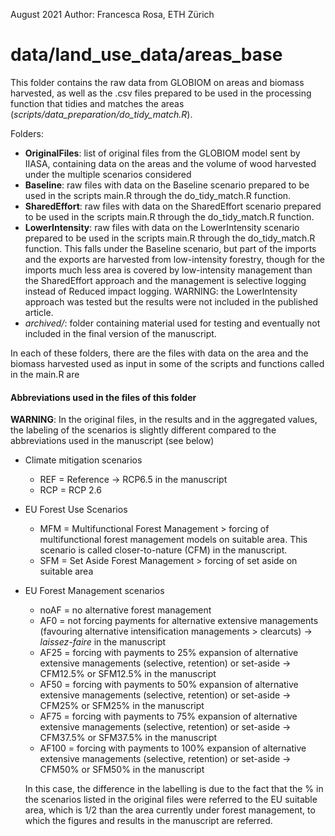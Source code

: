 August 2021
Author: Francesca Rosa, ETH Zürich

# data/land_use_data/areas_base
    
This folder contains the raw data from GLOBIOM on areas and biomass harvested, as well as the .csv files prepared
 to be used in the processing function that tidies and matches the areas (*scripts/data_preparation/do_tidy_match.R*).

Folders: 

- **OriginalFiles**: list of original files from the GLOBIOM model sent by IIASA, containing data on the areas and the volume of wood harvested under the multiple scenarios considered
- **Baseline**: raw files with data on the Baseline scenario prepared to be used in the scripts main.R through the do_tidy_match.R function.
- **SharedEffort**: raw files with data on the SharedEffort scenario prepared to be used in the scripts main.R through the do_tidy_match.R function.
- **LowerIntensity**: raw files with data on the LowerIntensity scenario prepared to be used in the scripts main.R through the do_tidy_match.R function.
		This falls under the Baseline scenario, but part of the imports and the exports are harvested from 
		low-intensity forestry, though for the imports much less area is covered by low-intensity management than the SharedEffort approach and the management is selective logging instead of Reduced impact logging.
		WARNING: the LowerIntensity approach was tested but the results were not included in the published article.   
- *archived/*: folder containing material used for testing and eventually not included in the final version of the manuscript.

In each of these folders, there are the files with data on the area and the biomass harvested used as input in some of the scripts and functions called in the main.R are 

#### Abbreviations used in the files of this folder

**WARNING**: In the original files, in the results and in the aggregated values, the labeling of the scenarios is slightly different
          compared to the abbreviations used in the manuscript (see below)

- Climate mitigation scenarios
	- REF = Reference -> RCP6.5 in the manuscript
	- RCP = RCP 2.6

- EU Forest Use Scenarios
	- MFM = Multifunctional Forest Management > forcing of multifunctional forest management models on suitable area. This scenario is called closer-to-nature (CFM) in the manuscript.
	- SFM = Set Aside Forest Management > forcing of set aside on suitable area

- EU Forest Management scenarios
	- noAF = no alternative forest management
	- AF0 = not forcing payments for alternative extensive managements (favouring alternative intensification managements > clearcuts) -> *laissez-faire* in the manuscript
	- AF25 = forcing with payments to 25% expansion of alternative extensive managements (selective, retention) or set-aside -> CFM12.5% or SFM12.5% in the manuscript
	- AF50 = forcing with payments to 50% expansion of alternative extensive managements (selective, retention) or set-aside -> CFM25% or SFM25% in the manuscript
	- AF75 = forcing with payments to 75% expansion of alternative extensive managements (selective, retention) or set-aside -> CFM37.5% or SFM37.5% in the manuscript
	- AF100 = forcing with payments to 100% expansion of alternative extensive managements (selective, retention) or set-aside -> CFM50% or SFM50% in the manuscript

	In this case, the difference in the labelling is due to the fact that the % in the scenarios listed in the original files were referred to the EU suitable area, which is 1/2 than the area
	currently under forest management, to which the figures and results in the manuscript are referred. 






